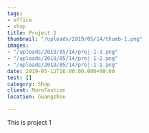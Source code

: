 ```yaml
---
tags:
- office
- shop
title: Project 1
thumbnail: "/uploads/2019/05/14/thumb-1.png"
images:
- "/uploads/2019/05/14/proj-1-3.png"
- "/uploads/2019/05/14/proj-1-2.png"
- "/uploads/2019/05/14/proj-1-1.png"
date: 2019-05-12T16:00:00.000+00:00
test: []
category: Shop
client: MornFashion
location: Guangzhou

---
```

This is project 1